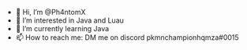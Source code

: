 - 👋 Hi, I’m @Ph4ntomX
- 👀 I’m interested in Java and Luau
- 🌱 I’m currently learning Java
- 📫 How to reach me: DM me on discord pkmnchampionhqmza#0015

<!---
Ph4ntomX/Ph4ntomX is a ✨ special ✨ repository because its `README.md` (this file) appears on your GitHub profile.
You can click the Preview link to take a look at your changes.
--->
